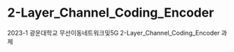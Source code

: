 # 2-Layer_Channel_Coding_Encoder
2023-1 광운대학교 무선이동네트워크및5G 2-Layer_Channel_Coding_Encoder 과제
  
 
 
 
 
